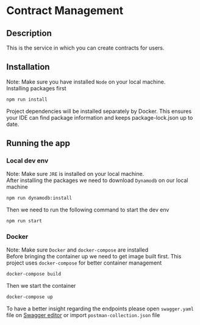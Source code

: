 # Contract Management

## Description
This is the service in which you can create contracts for users.

## Installation
Note: Make sure you have installed `Node` on your local machine.\
Installing packages first
```bash
npm run install
```
Project dependencies will be installed separately by Docker. This ensures your IDE can find package information and keeps package-lock.json up to date.

## Running the app
### Local dev env

Note: Make sure `JRE` is installed on your local machine.\
After installing the packages we need to download `Dynamodb` on our local machine
```bash
npm run dynamodb:install
```

Then we need to run the following command to start the dev env
```bash
npm run start
```

### Docker
Note: Make sure `Docker` and `docker-compose` are installed\
Before bringing the container up we need to get image built first. This project uses `docker-compose` for better container management

```bash
docker-compose build
```

Then we start the container
```bash
docker-compose up
```

To have a better insight regarding the endpoints please open `swagger.yaml` file on [Swagger editor](https://editor.swagger.io/) or import `postman-collection.json` file